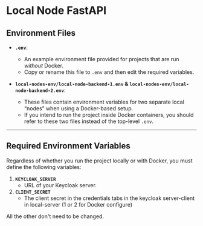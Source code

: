 # Local Node FastAPI 

## Environment Files

- **`.env`**:  
  - An example environment file provided for projects that are run _without_ Docker.  
  - Copy or rename this file to `.env` and then edit the required variables.

- **`local-nodes-env/local-node-backend-1.env` & `local-nodes-env/local-node-backend-2.env`**:  
  - These files contain environment variables for two separate local “nodes” when using a Docker-based setup.  
  - If you intend to run the project inside Docker containers, you should refer to these two files instead of the top-level `.env`.

---

## Required Environment Variables

Regardless of whether you run the project locally or with Docker, you must define the following variables:

1. **`KEYCLOAK_SERVER`**  
   - URL of your Keycloak server.
2. **`CLIENT_SECRET`**
   - The client secret in the credentials tabs in the keycloak server-client in local-server (1 or 2 for Docker configure)

All the other don't need to be changed.
